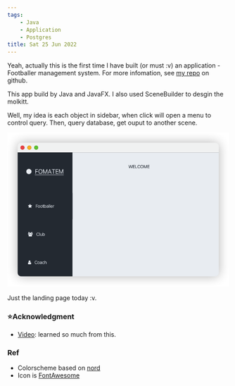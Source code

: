 ```yaml
---
tags:
    - Java 
    - Application
    - Postgres
title: Sat 25 Jun 2022
---
```


Yeah, actually this is the first time I have built (or must :v) an application - Footballer management system. For more infomation, see [my repo](https://github.com/betty2310/FOMATEM) on github.

This app build by Java and JavaFX. I also used SceneBuilder to desgin the molkitt.

Well, my idea is each object in sidebar, when click will open a menu to control query.
Then, query database, get ouput to another scene.

![](https://github.com/betty2310/FOMATEM/blob/main/assets/iShot_2022-06-25_23.40.18.png?raw=true)

Just the landing page today :v.

### :star:Acknowledgment

+ [Video](https://www.youtube.com/watch?v=cPF3qGTjYgk): learned so much from this.

### Ref
+ Colorscheme based on [nord](https://www.nordtheme.com/)
+ Icon is [FontAwesome](https://fontawesome.com/v6.0/icons)



